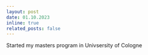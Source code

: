 ```yaml
---
layout: post
date: 01.10.2023
inline: true
related_posts: false
---
```


Started my masters program in Univsersity of Cologne